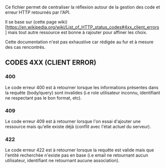Ce fichier permet de centraliser la réflexion autour de la gestion des code et erreur HTTP retournés par l'API.

Il se base sur (cette page wiki)[https://en.wikipedia.org/wiki/List_of_HTTP_status_codes#4xx_client_errors] mais tout autre ressource est bonne à rajouter pour affiner les choix.

Cette documentation n'est pas exhaustive car rédigée au fur et à mesure des cas rencontrés.

## CODES 4XX (CLIENT ERROR)

### 400

Le code erreur 400 est à retourner lorsque les informations présentes dans la requête (body/query) sont invalides (i.e role utilisateur inconnu, identifiant ne respectant pas le bon format, etc).

### 409

Le code erreur 409 est à retourner lorsque l'on essai d'ajouter une ressource mais qu'elle existe déjà (conflit avec l'état actuel du serveur).

### 422

Le code erreur 422 est à retourner lorsque la requête est valide mais que l'entité recherchée n'existe pas en base (i.e email ne retournant aucun utilisateur, identifiant ne retournant aucune association).
